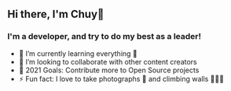 ## Hi there, I'm Chuy👋

### I'm a developer, and try to do my best as a leader!

- 🌱 I’m currently learning everything 🤣
- 👯 I’m looking to collaborate with other content creators
- 🥅 2021 Goals: Contribute more to Open Source projects
- ⚡ Fun fact: I love to take photographs 📸 and climbing walls 🧗🏼‍♂️

<!--
### Connect with me:

[<img align="left" alt="codeSTACKr | Twitter" width="22px" src="https://image.flaticon.com/icons/png/128/733/733579.png" />][twitter]
[<img align="left" alt="codeSTACKr | LinkedIn" width="22px" src="https://image.flaticon.com/icons/png/128/174/174857.png" />][linkedin]
[<img align="left" alt="codeSTACKr | Instagram" width="22px" src="https://image.flaticon.com/icons/png/512/2111/2111463.png" />][instagram]

<br />

### Languages and Tools:

<img align="left" alt="Swift" width="26px" src="https://image.flaticon.com/icons/png/512/732/732250.png" />
<img align="left" alt="Terminal" width="26px" src="https://upload.wikimedia.org/wikipedia/commons/5/57/ITerm2_v3_icon.png" />
<img align="left" alt="Visual Studio Code" width="26px" src="https://raw.githubusercontent.com/github/explore/80688e429a7d4ef2fca1e82350fe8e3517d3494d/topics/visual-studio-code/visual-studio-code.png" />
<img align="left" alt="Git" width="26px" src="https://image.flaticon.com/icons/png/128/4494/4494740.png" />
<img align="left" alt="GitHub" width="26px" src="https://image.flaticon.com/icons/png/128/733/733553.png" />

<br />
<br />

[twitter]: https://twitter.com/chuynadalabs
[instagram]: https://www.instagram.com/nadamasfoto/
[linkedin]: https://www.linkedin.com/in/jesús-cruz-pérez-0a2a668b/
-->
